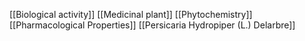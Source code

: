 [[Biological activity]]
[[Medicinal plant]]
[[Phytochemistry]]
[[Pharmacological Properties]]
[[Persicaria Hydropiper (L.) Delarbre]]

